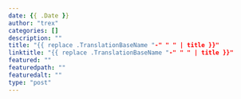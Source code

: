 ```yaml
---
date: {{ .Date }}
author: "trex"
categories: []
description: ""
title: "{{ replace .TranslationBaseName "-" " " | title }}"
linktitle: "{{ replace .TranslationBaseName "-" " " | title }}"
featured: ""
featuredpath: ""
featuredalt: ""
type: "post"
---
```

